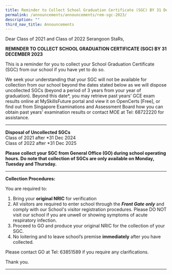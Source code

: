 ```yaml
---
title: Reminder to Collect School Graduation Certificate (SGC) BY 31 December 2023
permalink: /announcements/announcements/rem-sgc-2023/
description: ""
third_nav_title: Announcements
---
```

Dear Class of 2021 and Class of 2022 Serangoon StaRs,

**REMINDER TO COLLECT SCHOOL GRADUATION CERTIFICATE (SGC) BY 31 DECEMBER 2023**

This is a reminder for you to collect your School Graduation Certificate (SGC) from our school if you have yet to do so.  

We seek your understanding that your SGC will not be available for collection from our school beyond the dates stated below as we will dispose uncollected SGCs (beyond a period of 3 years from your year of graduation).  Beyond this date*, you may retrieve past years’ GCE exam results online at MySkillsFuture portal and view it on OpenCerts [Free], or find out from Singapore Examinations and Assessment Board how you can obtain past years' examination results or contact MOE at Tel: 68722220 for assistance.

<hr>

**Disposal of Uncollected SGCs**
<br>Class of 2021	after *31 Dec 2024 
<br>Class of 2022	after *31 Dec 2025

<b>Please collect your SGC from General Office (GO) during school operating hours.  Do note that collection of SGCs are only available on Monday, Tuesday and Thursday.</b>

<hr>

<b>Collection Procedures:</b>

You are required to:

<ol>
	<li>Bring your <b>original NRIC</b> for verification</li>
	<li>All visitors are required to enter school through the <b><i>Front Gate only</i></b> and comply with our School's visitor registration procedures. Please DO NOT visit our school if you are unwell or showing symptoms of acute respiratory infection.</li>
<li>Proceed to GO and produce your original NRIC for the collection of your SGC.</li>
	<li>No loitering and to leave school’s premise <b>immediately</b> after you have collected.</li>
</ol>

Please contact GO at Tel: 63851589 if you require any clarifications. 

Thank you. 

<hr>